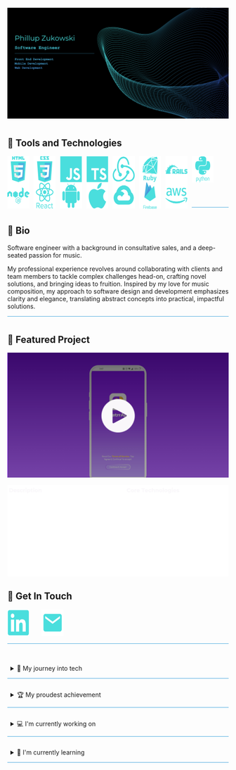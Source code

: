 ![Header](assets/media//header-image.png)

<span style="display: block; margin-top: 40px;"></span>

## 🤖 Tools and Technologies

<img src="https://raw.githubusercontent.com/Phillupz/PhillupZ/main/assets/svg/HTML.svg" align="left" height="60" width="50" height="50" style="margin-right: 10px;">
<img src="https://raw.githubusercontent.com/Phillupz/PhillupZ/main/assets/svg/CSS.svg" align="left" height="60" width="50" style="margin-right: 10px;">
<img src="https://raw.githubusercontent.com/Phillupz/PhillupZ/main/assets/svg/JS.svg" align="left" height="60" width="50" style="margin-right: 10px;">
<img src="https://raw.githubusercontent.com/Phillupz/PhillupZ/main/assets/svg/TS.svg" align="left" height="60" width="50" style="margin-right: 10px;">
<img src="https://raw.githubusercontent.com/Phillupz/PhillupZ/main/assets/svg/Redux.svg" align="left" height="60" width="50" style="margin-right: 10px;">
<img src="https://raw.githubusercontent.com/Phillupz/PhillupZ/main/assets/svg/Ruby.svg" align="left" height="60" width="50" style="margin-right: 10px;">
<img src="https://raw.githubusercontent.com/Phillupz/PhillupZ/main/assets/svg/Rails.svg" align="left" height="60" width="50" style="margin-right: 10px;">
<img src="https://raw.githubusercontent.com/Phillupz/PhillupZ/main/assets/svg/Python.svg" align="left" height="60" width="50" style="margin-right: 10px;">
<img src="https://raw.githubusercontent.com/Phillupz/PhillupZ/main/assets/svg/Node.svg" align="left" height="60" width="50" style="margin-right: 10px;">
<img src="https://raw.githubusercontent.com/Phillupz/PhillupZ/main/assets/svg/React.svg" align="left" height="60" width="50" style="margin-right: 10px;">
<img src="https://raw.githubusercontent.com/Phillupz/PhillupZ/main/assets/svg/Android.svg" align="left" height="60" width="50" style="margin-right: 10px;">
<img src="https://raw.githubusercontent.com/Phillupz/PhillupZ/main/assets/svg/Apple.svg" align="left" height="60" width="50" style="margin-right: 10px;">
<img src="https://raw.githubusercontent.com/Phillupz/PhillupZ/main/assets/svg/GCP.svg" align="left" height="60" width="50" style="margin-right: 10px;">
<img src="https://raw.githubusercontent.com/Phillupz/PhillupZ/main/assets/svg/Firebase.svg" align="left" height="60" width="50" style="margin-right: 10px;">
<img src="https://raw.githubusercontent.com/Phillupz/PhillupZ/main/assets/svg/AWS.svg" align="left" height="60" width="50" style="margin-right: 10px;">
<br></br>
<br></br>
<br></br>


<hr style="height:1px;border:none;color:#4AA9DE;background-color:#4AA9DE;">
<span style="display: block; margin-top: 40px;"></span>

<!-- BIO -->

## :art: Bio

Software engineer with a background in consultative sales, and a deep-seated passion for music.

My professional experience revolves around collaborating with clients and team members to tackle complex challenges head-on, crafting novel solutions, and bringing ideas to fruition. Inspired by my love for music composition, my approach to software design and development emphasizes clarity and elegance, translating abstract concepts into practical, impactful solutions.

<hr style="height:1px;border:none;color:#4AA9DE;background-color:#4AA9DE;">
<span style="display: block; margin-top: 40px;"></span>

<!-- Featured Project -->
## :star2: Featured Project
[![ChatrrApp Feature Highlight](./assets/media/chatrrapp-thumbnail.png)](https://vimeo.com/945420328?share=copy)

<!-- Project Details -->
![Header](assets/media/project-description.png)

<!-- Contact Info -->
## 💬 Get In Touch

<a href="https://www.linkedin.com/in/phillup-zukowski/" align="left" target="_blank" style="text-decoration: none; margin-right: 10px;">
  <img src="https://raw.githubusercontent.com/Phillupz/PhillupZ/main/assets/svg/LinkedIn.svg" height="60" width="50">
</a>
<span style="display: inline-block; width: 10px;"></span>
<a href="mailto:phillup.zukowski@gmail.com" align="left" target="_blank" style="text-decoration: none;">
  <img src="https://raw.githubusercontent.com/Phillupz/PhillupZ/main/assets/svg/Email.svg" height="60" width="50">
</a>

<hr style="height:1px;border:none;color:#4AA9DE;background-color:#4AA9DE;">
<span style="display: block; margin-top: 40px;"></span>

<!-- OTHER INFO -->

<details style="border-top: none; border-bottom: .5px solid #4AA9DE;">
<summary style="padding: 0.5em; padding-bottom: 1em; cursor: pointer;">🌄 My journey into tech</summary>

#### 🎇 The Spark

Picture me at 14, in a computer tech class, eyes glued to the screen, soaking in every word from the teacher. The task? To program a small remote-controlled vehicle to navigate a figure eight. It took a bit of head-scratching, maybe a little more than a bit, but when it finally zipped through the course on its own, it felt like witnessing magic. That's the moment my love affair with software engineering ignited.

#### 👷‍♂️ Navigating Trades

Life's currents swept me straight from high school into the workforce. Following my older brother's lead, I dove into roofing, learning the ropes as an installer and eventually gearing up for a leadership role as foreman. But dreams, they're funny creatures. Sometimes they get obscured in the everyday hustle. So, I made a pivot into sales, diving headfirst into the world of digital marketing at a startup called MyFitCoach. It was a rollercoaster ride - a few loops, a couple of hairpin turns, and an unexpected stop when the startup hit a dead end.

Undeterred, I switched gears yet again, this time joining the Glaziers union, working in curtain wall manufacturing. Crafting glass structures from blueprint to installation was rewarding, but the itch for something more persisted.

#### 💼 Back to Sales

Back to the drawing board, back to sales. Armed with stacks of books and a thirst for knowledge, I embarked on a journey that led me to HomeAdvisor and eventually to ADT Security Service. The thrill of being recognized as rookie of the month in the Northeast was exhilarating, but beneath the surface, a quiet voice urged me to explore a path that resonated deeper within.

#### 🌄 The Leap

And so, I embarked on a journey of self-discovery. Personality tests, deep introspection, and a sprinkle of meditation revealed what my heart had known for years - software engineering wasn't just a career choice; it was my calling. With newfound clarity, I took the leap and applied to Flatiron School, a beacon of learning in the realm of full-stack development.

The boot camp was no walk in the park, but with grit and determination, I conquered each challenge. Post-graduation, the road to securing an entry-level position proved rocky, marked by rejections and setbacks. But amidst the storm, the silver lining shone bright - I was pursuing my passion, honing skills that would shape not just my career, but my entire life's trajectory.

#### 🚀 TeleCAIN and Beyond

Then came TeleCAIN, a pivotal chapter in my journey. Collaborating with an exceptional team, we brought ChatrrApp to life, etching our mark in the annals of tech history.

And the adventure continues, fueled by a relentless drive to innovate, to create, and to build - whether it's for an organization or for my own aspirations. Because in the end, it's not just about the job title or the paycheck; it's about the joy of crafting something meaningful, something that leaves a lasting impact. And that, my friend, is what keeps me going.
</details>

<span style="display: block; margin-top: 20px;"></span>

<details style="border-top: none; border-bottom: .5px solid #4AA9DE;">
<summary style="padding: 0.5em; padding-bottom: 1em; cursor: pointer;">🏆 My proudest achievement</summary>

#### 📱 ChatrrApp

At TeleCAIN, my proudest achievement was guiding the front-end of ChatrrApp from concept to its launch on the Google Play Store in Trinidad and Tobago. The most rewarding phase of this endeavor was seamlessly integrating it with a complex backend VoIP Infrastructure, specifically utilizing Kamilio/FreeSWITCH. I meticulously approached this integration in two primary phases, each requiring meticulous research, system design, problem-solving, and precise execution.

#### 🔍 Research and Proposal Phase:

Initially, I embarked on comprehensive research to explore potential solutions for integrating the front-end application with the intricate backend VoIP Infrastructure. This involved delving into various system architectures and meticulously drafting three possible proposals. These proposals were then presented to the team for collective discussion and decision-making.

After thorough deliberation, we unanimously agreed to leverage JsSIP and React Native WebRTC on the client side. JsSIP served as the cornerstone for establishing and terminating SIP sessions, while React Native WebRTC facilitated peer-to-peer media exchange and streamlined media stream management. Overcoming the challenge of JsSIP's native browser reliance in a mobile environment required strategic polyfilling to seamlessly integrate the library into the React Native framework.

#### 💻 Development Phase:

With a solid foundation laid in the research phase, I proceeded to design and develop the client-side SIP architecture. Adopting an object-oriented programming (OOP) approach, I implemented a facade design pattern comprising a series of decoupled singleton services catering to both audio and video calls. These services included:

- __DebuggingService:__ Integrated with Sentry and Google Analytics for comprehensive reporting, this service also incorporated Firebase remote config plugins to enable remote activation. Its rich, color-coded tabular logs, supported by node utils, became invaluable for internal debugging purposes.
- __RTCStreamManager:__ Leveraging React Native WebRTC APIs, this service managed media streams, facilitating functionalities such as stream capture, muting/unmuting audio and video, and camera switching.
- __CallLoggingService:__ Responsible for tracking calls and logging and recording call outcomes in the database.
- __RemoteMessagingService:__ Designed to process FCM remote messages in all states, this service was engineered to be highly extensible, allowing for seamless integration of new EventEmitterService: Facilitated event-driven communication within the application.

Additionally, I developed an RTCTransponder to relay SIP events and data to subscribers, ensuring smooth intercommunication between the decoupled services and wider React Native context. Decoupling VoIP services from React Context extended VoIP operations throughout the application lifecycle and enabled operation in headlessJS.

To simplify complex functionality, I exposed sophisticated SIP and WebRTC services through a simplified facade pattern via a high-level class named "VoIP." This abstraction streamlined interaction with VoIP services and enabled seamless integration with React Context through a single custom hook.

Centralized VoIP call state management was realized through the implementation of Redux, ensuring efficient tracking and control of call-related data throughout the application. Additionally, to streamline app-wide side effect management and circumvent prop drilling within nested components, a custom context was developed. This custom context not only facilitated seamless communication between components but also supported advanced functionalities such as event-driven programmatic navigation, enhancing the overall user experience.

Furthermore, I meticulously optimized SIP timers by patching the JsSIP library, drawing upon insights from RFC 3261 to ensure support for call suspension functionality. Additionally, I engineered custom Java activities to deliver immersive full-screen incoming call notifications. Crafting bespoke Expo config plugins allowed for seamless modification of Android configurations and execution of build scripts, enabling effortless integration with Android connection services and leveraging FCM for comprehensive call suspension and delivery functionality across all application states. Moreover, the integration of Notifee elevated the user experience with its provision of rich, user-friendly notifications, contributing to an enhanced overall experience.

#### 🎉 Conclusion

By meticulously navigating through these phases, from research and proposal to development and implementation, I not only achieved the successful integration of the front-end application with complex backend VoIP Infrastructure but also contributed to enhancing its functionality, performance, and user experience.

While this endeavor was challenging, it was undeniably rewarding and stands as a testament to my ability to lead front-end development within a collaborative team environment. Successfully guiding the front-end development of ChatrrApp from concept to its debut on the Google Play Store, alongside seamlessly integrating it with a complex backend VoIP Infrastructure, exemplifies my dedication to meticulous research, problem-solving, and precise execution. This achievement showcases my proficiency in driving development while collaborating with other engineers across various elements of the stack, as well as my unwavering commitment to delivering exceptional outcomes.

</details>

<span style="display: block; margin-top: 20px;"></span>
<details style="border-top: none; border-bottom: .5px solid #4AA9DE;">
<summary style="padding: 0.5em; padding-bottom: 1em; cursor: pointer;">💻 I'm currently working on</summary>

#### 🤓 Here's what's keeping me busy:

- __LeetCode 75:__ I've completed several courses on data structures and algorithms, tackled 100 problems on AlgoExpert, and I'm currently wrapping up the LeetCode 75 before diving into the LeetCode top 150 interview question list.

- __Interview Prep:__ I've been diligently reviewing hundreds of pages of notes covering everything from web to mobile development. Preparation is key, and I'm leaving no stone unturned to ensure I'm ready for any challenge.

- __Networking:__ Collaboration and mentorship are invaluable, so I'm actively engaging with my career coach and mentors to craft and execute an effective networking strategy. Building meaningful connections is essential in today's professional landscape.

- __Personal Branding:__ Crafting a strong digital presence with a focus on personal branding is crucial. I'm dedicated to showcasing my skills, experiences, and unique value proposition across various online platforms, establishing myself as a reputable and recognizable figure in the industry.

These endeavors keep me engaged and motivated as I strive for continuous growth and development in my career journey.
</details>

<span style="display: block; margin-top: 20px;"></span>
<details style="border-top: none; border-bottom: .5px solid #4AA9DE;">
<summary style="padding: 0.5em; padding-bottom: 1em; cursor: pointer; color: fff;">📖 I'm currently learning</summary>

#### 📝 HarvardX CS50: Introduction to Computer Science

Currently, I'm enrolled in HarvardX's CS50: Introduction to Computer Science. This course allows me to delve into C and low-level programming during my weekends, strengthening my foundational knowledge in the field.

#### 🔬 Topics:

- A broad and robust understanding of computer science and programming
- How to think algorithmically and solve programming problems efficiently
- Concepts like abstraction, algorithms, data structures, encapsulation, resource management, security, software engineering, and web development
- Familiarity with a number of languages, including C, Python, SQL, and JavaScript plus CSS and HTML
- How to engage with a vibrant community of like-minded learners from all levels of experience
- How to develop and present a final programming project to your peers

</details>

<span style="display: block; margin-top: 20px;"></span>

